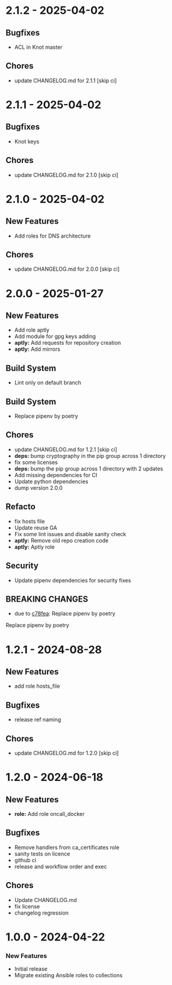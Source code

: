 # 2.1.2 - 2025-04-02

## Bugfixes
- ACL in Knot master

## Chores
- update CHANGELOG.md for 2.1.1 [skip ci]

# 2.1.1 - 2025-04-02

## Bugfixes
- Knot keys

## Chores
- update CHANGELOG.md for 2.1.0 [skip ci]

# 2.1.0 - 2025-04-02

## New Features
- Add roles for DNS architecture

## Chores
- update CHANGELOG.md for 2.0.0 [skip ci]

# 2.0.0 - 2025-01-27

## New Features
- Add role aptly
- Add module for gpg keys adding
- **aptly:** Add requests for repository creation
- **aptly:** Add mirrors

## Build System
- Lint only on default branch

## Build System
- Replace pipenv by poetry

## Chores
- update CHANGELOG.md for 1.2.1 [skip ci]
- **deps:** bump cryptography in the pip group across 1 directory
- fix some licenses
- **deps:** bump the pip group across 1 directory with 2 updates
- Add missing dependencies for CI
- Update python dependencies
- dump version 2.0.0

## Refacto
- fix hosts file
- Update reuse GA
- Fix some lint issues and disable sanity check
- **aptly:** Remove old repo creation code
- **aptly:** Aptly role

## Security
- Update pipenv dependencies for security fixes

## BREAKING CHANGES
- due to [c78fea](https://github.com/weytop/ansible-infrastructure-collection/commit/c78fea4679fcb5aff02ba2b4831820e68388e3a3): Replace pipenv by poetry

Replace pipenv by poetry

# 1.2.1 - 2024-08-28

## New Features
- add role hosts_file

## Bugfixes
- release ref naming

## Chores
- update CHANGELOG.md for 1.2.0 [skip ci]

# 1.2.0 - 2024-06-18

## New Features
- **role:** Add role oncall_docker

## Bugfixes
- Remove handlers from ca_certificates role
- sanity tests on licence
- github ci
- release and workflow order and exec

## Chores
- Update CHANGELOG.md
- fix license
- changelog regression

# 1.0.0 - 2024-04-22

### New Features

- Initial release
- Migrate existing Ansible roles to collections